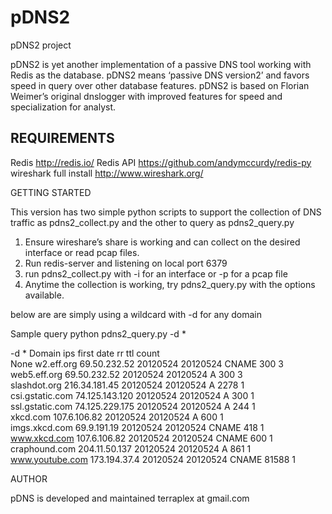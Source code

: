 pDNS2
=====

pDNS2 project

pDNS2 is yet another implementation of a passive DNS tool working with Redis as the database. pDNS2 means ‘passive DNS version2’ and favors speed in query over other database features.
pDNS2 is based on Florian Weimer’s original dnslogger with improved features for speed and specialization for analyst.


REQUIREMENTS
------------

Redis http://redis.io/
Redis API https://github.com/andymccurdy/redis-py
wireshark full install http://www.wireshark.org/




GETTING STARTED

This version has two simple python scripts to support the collection of DNS traffic as pdns2_collect.py and the other to query as pdns2_query.py

1. Ensure wireshare’s share is working and can collect on the desired interface or read pcap files.
2. Run redis-server and listening on local port 6379
3. run pdns2_collect.py with -i for an interface or -p for a pcap file
4. Anytime the collection is working, try pdns2_query.py with the options available.

below are are simply using a wildcard with -d for any domain

Sample query
python pdns2_query.py -d *

-d *
Domain                                   ips             first     date      rr    ttl   count    
None
w2.eff.org                               69.50.232.52    20120524  20120524  CNAME 300   3        
web5.eff.org                             69.50.232.52    20120524  20120524  A     300   3        
slashdot.org                             216.34.181.45   20120524  20120524  A     2278  1        
csi.gstatic.com                          74.125.143.120  20120524  20120524  A     300   1        
ssl.gstatic.com                          74.125.229.175  20120524  20120524  A     244   1        
xkcd.com                                 107.6.106.82    20120524  20120524  A     600   1        
imgs.xkcd.com                            69.9.191.19     20120524  20120524  CNAME 418   1        
www.xkcd.com                             107.6.106.82    20120524  20120524  CNAME 600   1        
craphound.com                            204.11.50.137   20120524  20120524  A     861   1        
www.youtube.com                          173.194.37.4    20120524  20120524  CNAME 81588 1        


AUTHOR

pDNS is developed and maintained 
terraplex at gmail.com


